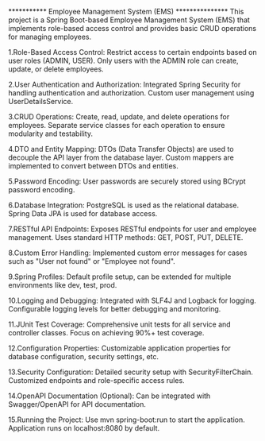 ***********  Employee Management System (EMS) ***************
This project is a Spring Boot-based Employee Management System (EMS) that implements role-based access control and provides basic CRUD operations for managing employees.


1.Role-Based Access Control:
  Restrict access to certain endpoints based on user roles (ADMIN, USER).
  Only users with the ADMIN role can create, update, or delete employees.

2.User Authentication and Authorization:
  Integrated Spring Security for handling authentication and authorization.
  Custom user management using UserDetailsService.

3.CRUD Operations:
  Create, read, update, and delete operations for employees.
  Separate service classes for each operation to ensure modularity and testability.

4.DTO and Entity Mapping:
  DTOs (Data Transfer Objects) are used to decouple the API layer from the database layer.
  Custom mappers are implemented to convert between DTOs and entities.

5.Password Encoding:
  User passwords are securely stored using BCrypt password encoding.

6.Database Integration:
  PostgreSQL is used as the relational database.
  Spring Data JPA is used for database access.

7.RESTful API Endpoints:
  Exposes RESTful endpoints for user and employee management.
  Uses standard HTTP methods: GET, POST, PUT, DELETE.

8.Custom Error Handling:
  Implemented custom error messages for cases such as "User not found" or "Employee not found".

9.Spring Profiles:
  Default profile setup, can be extended for multiple environments like dev, test, prod.

10.Logging and Debugging:
  Integrated with SLF4J and Logback for logging.
  Configurable logging levels for better debugging and monitoring.

11.JUnit Test Coverage:
  Comprehensive unit tests for all service and controller classes.
  Focus on achieving 90%+ test coverage.

12.Configuration Properties:
  Customizable application properties for database configuration, security settings, etc.

13.Security Configuration:
  Detailed security setup with SecurityFilterChain.
  Customized endpoints and role-specific access rules.

14.OpenAPI Documentation (Optional):
  Can be integrated with Swagger/OpenAPI for API documentation.

15.Running the Project:
  Use mvn spring-boot:run to start the application.
  Application runs on localhost:8080 by default.
